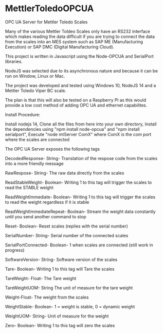 # MettlerToledoOPCUA
OPC UA Server for Mettler Toledo Scales

Many of the various Mettler Toldeo Scales only have an RS232 interface which makes reading the data difficult if you are trying to connect the data from the scales into an MES system such as SAP ME (Manufacturing Execution) or SAP DMC (Digital Manufacturing Cloud).

This project is written in Javascript using the Node-OPCUA and SerialPort libraries.

NodeJS was selected due to its asynchronous nature and because it can be run on Window, Linux or Mac.

The project was developed and tested using Windows 10, NodeJS 14 and a Mettler Toledo Viper BC scale.

The plan is that this will also be tested on a Raspberry PI as this would provide a low cost method of adding OPC UA and ethernet capabilites.

Install Procedure:

Install nodejs 14, 
Clone all the files from here into your own directory, 
Install the dependencies using "npm install node-opcua" and "npm install serialport", 
Execute "node mtServer ComX" where ComX is the com port where the scales are connected


The OPC UA Server exposes the following tags 

DecodedResponse- String- Translation of the respose code from the scales into a more friendly message

RawRespose- String- The raw data directly from the scales

ReadStableWeight- Boolean- Writing 1 to this tag will trigger the scales to read the STABLE weight

ReadWeightImmediate- Boolean- Writing 1 to this tag will trigger the scales to read the weight regardless if it is stable

ReadWeightImmediateRepeat- Boolean- Stream the weight data constantly until you send another command to stop

Reset- Boolean- Reset scales (replies with the serial number)

SerialNumber- String- Serial number of the connected scales

SerialPortConnected- Boolean- 1 when scales are connected (still work in progress)

SoftwareVersion- String- Software version of the scales

Tare- Boolean- Writing 1 to this tag will Tare the scales

TareWeight- Float- The Tare weight 

TareWeightUOM- String The unit of measure for the tare weight

Weight-Float- The weight from the scales

WeightStable- Boolean- 1 = weight is stable, 0 = dynamic weight

WeightUOM- String- Unit of measure for the weight

Zero- Boolean- Writing 1 to this tag will zero the scales
